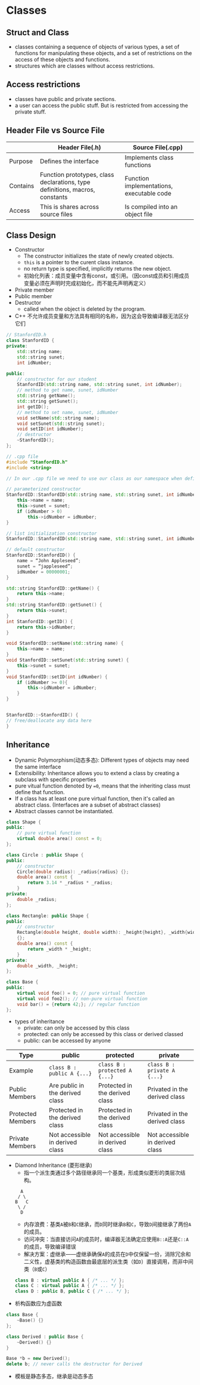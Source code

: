 # Classes
## Struct and Class
* classes containing a sequence of objects of various types, a set of functions for manipulating these objects, and a set of restrictions on the access of these objects and functions.
* structures which are classes without access restrictions.
## Access restrictions
* classes have public and private sections.
* a user can access the public stuff. But is restricted from accessing the private stuff.
## Header File vs Source File
| | Header File(.h) | Source File(.cpp) |
|-| --------------- | ----------------- |
| Purpose | Defines the interface | Implements class functions |
| Contains | Function prototypes, class declarations, type definitions, macros, constants | Function implementations, executable code |
| Access | This is shares across source files | Is compiled into an object file |
## Class Design
* Constructor
    * The constructor initializes the state of newly created objects.
    * `this` is a pointer to the curent class instance.
    * no return type is specified, implicitly returns the new object.
    * 初始化列表：成员变量中含有const，或引用。（因const成员和引用成员变量必须在声明时完成初始化，而不能先声明再定义）
* Private member
* Public member
* Destructor
  * called when the object is deleted by the program.
* C++ 不允许成员变量和方法具有相同的名称，因为这会导致编译器无法区分它们
```cpp
// StanfordID.h
class StanfordID {
private:
    std::string name;
    std::string sunet;
    int idNumber;

public:
    // constructor for our student
    StanfordID(std::string name, std::string sunet, int idNumber);
    // method to get name, sunet, idNumber
    std::string getName();
    std::string getSunet();
    int getID();
    // method to set name, sunet, idNumber
    void setName(std::string name);
    void setSunet(std::string sunet);
    void setID(int idNumber);
    // destructor
    ~StanfordID();
};
```
```cpp
// .cpp file
#include "StanfordID.h"
#include <string>

// In our .cpp file we need to use our class as our namespace when defining our member functions

// parameterized constructor
StanfordID::StanfordID(std::string name, std::string sunet, int idNumber) {
    this->name = name;
    this->sunet = sunet;
    if (idNumber > 0)
        this->idNumber = idNumber;
}

// list initialization constructor
StanfordID::StanfordID(std::string name, std::string sunet, int idNumber) : name(name), sunet(sunet), idNumber(idNumber) {}

// default constructor
StanfordID::StanfordID() {
    name = “John Appleseed”;
    sunet = “jappleseed”;
    idNumber = 00000001;
}

std::string StanfordID::getName() {
    return this->name;
}
std::string StanfordID::getSunet() {
    return this->sunet;
}
int StanfordID::getID() {
    return this->idNumber;
}

void StanfordID::setName(std::string name) {
    this->name = name;
}
void StanfordID::setSunet(std::string sunet) {
    this->sunet = sunet;
}
void StanfordID::setID(int idNumber) {
    if (idNumber >= 0){
        this->idNumber = idNumber;
    }
}


StanfordID::~StanfordID() {
// free/deallocate any data here
}
```
## Inheritance
* Dynamic Polymorphism(动态多态): Different types of objects may need the same interface
* Extensibility: Inheritance allows you to extend a class by creating a subclass with specific properties
* pure vitual function denoted by `=0`, means that the inheriting class must define that function.
* If a class has at least one pure virtual function, then it's called an abstract class. (Interfaces are a subset of abstract classes)
* Abstract classes cannot be instantiated.
```cpp
class Shape {
public:
    // pure virtual function
    virtual double area() const = 0;
};

class Circle : public Shape {
public:
    // constructor
    Circle(double radius): _radius{radius} {};
    double area() const {
        return 3.14 * _radius * _radius;
    }
private:
    double _radius;
};

class Rectangle: public Shape {
public:
    // constructor
    Rectangle(double height, double width): _height{height}, _width{width}
    {};
    double area() const {
        return _width * _height;
    }
private:
    double _width, _height;
};
```
```cpp
class Base {
public:
    virtual void foo() = 0; // pure virtual function
    virtual void foo2(); // non-pure virtual function
    void bar() = {return 42;}; // regular function
};
```
* types of inheritance
  * private: can only be accessed by this class
  * protected: can only be accessed by this class or derived classed
  * public: can be accessed by anyone

| Type | public | protected | private |
| ---- | ------ | --------- | ------- |
| Example | `class B : public A {...}` | `class B : protected A {...}` | `class B : private A {...}` |
| Public Members | Are public in the derived class | Protected in the derived class | Privated in the derived class |
| Protected Members | Protected in the derived class | Protected in the derived class | Privated in the derived class |
| Private Members | Not accessible in derived class | Not accessible in derived class | Not accessible in derived class |
* Diamond Inheritance (菱形继承)
    * 指一个派生类通过多个路径继承同一个基类，形成类似菱形的类层次结构。
    ```
      A
     / \
    B   C
     \ /
      D
    ```
    * 内存浪费：基类`A`被`B`和`C`继承，而`D`同时继承`B`和`C`，导致`D`间接继承了两份`A`的成员。
    * 访问冲突：当直接访问`A`的成员时，编译器无法确定应使用`B::A`还是`C::A`的成员，导致编译错误
    * 解决方案：虚继承——虚继承确保`A`的成员在`D`中仅保留一份，消除冗余和二义性，虚基类的构造函数由最底层的派生类（如`D`）直接调用，而非中间类（`B`或`C`）
    ```cpp
    class B : virtual public A { /* ... */ };
    class C : virtual public A { /* ... */ };
    class D : public B, public C { /* ... */ };
    ```
* 析构函数应为虚函数
```cpp
class Base {
    ~Base() {}
};

class Derived : public Base {
    ~Derived() {}
}

Base *b = new Derived();
delete b; // never calls the destructor for Derived
```
* 模板是静态多态，继承是动态多态